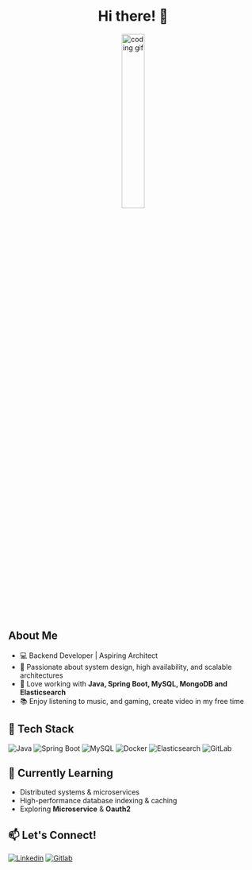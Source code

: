 
<h1 align="center">Hi there! 👋</h1>

<p align="center">
  <img src="https://media.tenor.com/sbfBfp3FeY8AAAAj/oia-uia.gif" alt="coding gif" width="30%" />
</p>

## About Me

- 💻 Backend Developer | Aspiring Architect
- 🚀 Passionate about system design, high availability, and scalable architectures
- 🔧 Love working with **Java, Spring Boot, MySQL, MongoDB and Elasticsearch**
- 📚 Enjoy listening to music, and gaming, create video in my free time

## 🔧 Tech Stack

![Java](https://img.shields.io/badge/Java-ED8B00?style=for-the-badge&logo=openjdk&logoColor=white)
![Spring Boot](https://img.shields.io/badge/Spring%20Boot-6DB33F?style=for-the-badge&logo=springboot&logoColor=white)
![MySQL](https://img.shields.io/badge/MySQL-4479A1?style=for-the-badge&logo=mysql&logoColor=white)
![Docker](https://img.shields.io/badge/Docker-2496ED?style=for-the-badge&logo=docker&logoColor=white)
![Elasticsearch](https://img.shields.io/badge/Elasticsearch-005571?style=for-the-badge&logo=elasticsearch&logoColor=white)
![GitLab](https://img.shields.io/badge/GitLab-FCA121?style=for-the-badge&logo=gitlab&logoColor=white)

## 🌱 Currently Learning

- Distributed systems & microservices
- High-performance database indexing & caching
- Exploring **Microservice** & **Oauth2** 


## 📫 Let's Connect!


[![Linkedin](https://img.shields.io/badge/LinkedIn-0A66C2?style=for-the-badge&logo=linkedin&logoColor=white)](https://kh.linkedin.com/in/theng-sreynich-14aa3a218/)
[![Gitlab](https://img.shields.io/badge/GitLab-FCA121?style=for-the-badge&logo=gitlab&logoColor=white)](https://gitlab.com/sreynichtheng547)
